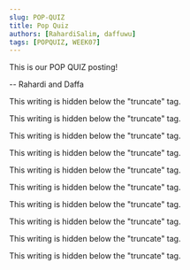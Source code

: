 ```yaml
---
slug: POP-QUIZ
title: Pop Quiz
authors: [RahardiSalim, daffuwu]
tags: [POPQUIZ, WEEK07]
---
```


This is our POP QUIZ posting!

-- Rahardi and Daffa

<!--truncate-->

This writing is hidden below the "truncate" tag.

This writing is hidden below the "truncate" tag.

This writing is hidden below the "truncate" tag.

This writing is hidden below the "truncate" tag.

This writing is hidden below the "truncate" tag.

This writing is hidden below the "truncate" tag.

This writing is hidden below the "truncate" tag.

This writing is hidden below the "truncate" tag.

This writing is hidden below the "truncate" tag.

This writing is hidden below the "truncate" tag.
